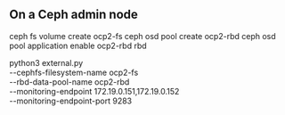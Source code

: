 ## On a Ceph admin node

ceph fs volume create ocp2-fs
ceph osd pool create ocp2-rbd
ceph osd pool application enable ocp2-rbd rbd



python3 external.py \
  --cephfs-filesystem-name ocp2-fs \
  --rbd-data-pool-name ocp2-rbd \
  --monitoring-endpoint 172.19.0.151,172.19.0.152 \
  --monitoring-endpoint-port 9283

